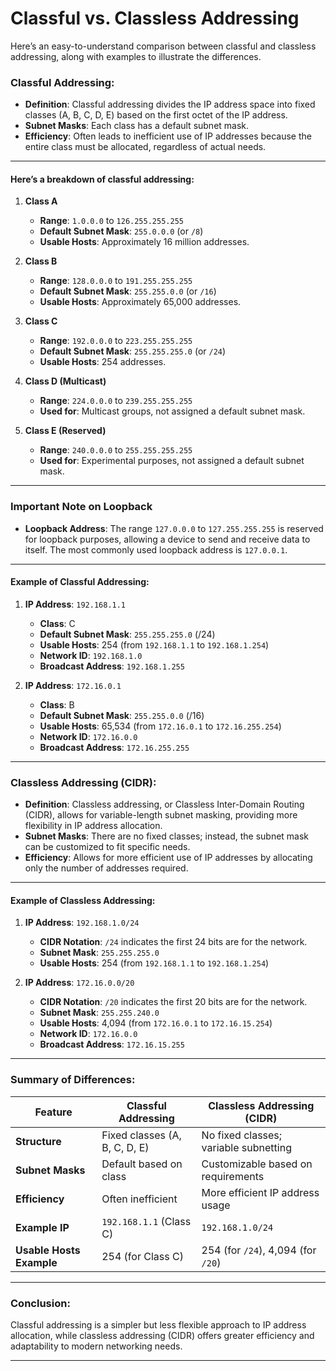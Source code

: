 # Classful vs. Classless Addressing

Here’s an easy-to-understand comparison between classful and classless addressing, along with examples to illustrate the differences.

### Classful Addressing:

- **Definition**: Classful addressing divides the IP address space into fixed classes (A, B, C, D, E) based on the first octet of the IP address.
- **Subnet Masks**: Each class has a default subnet mask.
- **Efficiency**: Often leads to inefficient use of IP addresses because the entire class must be allocated, regardless of actual needs.

---

#### Here’s a breakdown of classful addressing:

1. **Class A**
   - **Range**: `1.0.0.0` to `126.255.255.255`
   - **Default Subnet Mask**: `255.0.0.0` (or `/8`)
   - **Usable Hosts**: Approximately 16 million addresses.

2. **Class B**
   - **Range**: `128.0.0.0` to `191.255.255.255`
   - **Default Subnet Mask**: `255.255.0.0` (or `/16`)
   - **Usable Hosts**: Approximately 65,000 addresses.

3. **Class C**
   - **Range**: `192.0.0.0` to `223.255.255.255`
   - **Default Subnet Mask**: `255.255.255.0` (or `/24`)
   - **Usable Hosts**: 254 addresses.

4. **Class D (Multicast)**
   - **Range**: `224.0.0.0` to `239.255.255.255`
   - **Used for**: Multicast groups, not assigned a default subnet mask.

5. **Class E (Reserved)**
   - **Range**: `240.0.0.0` to `255.255.255.255`
   - **Used for**: Experimental purposes, not assigned a default subnet mask.

---
   
### Important Note on Loopback

- **Loopback Address**: The range `127.0.0.0` to `127.255.255.255` is reserved for loopback purposes, allowing a device to send and receive data to itself. The most commonly used loopback address is `127.0.0.1`.

---

#### Example of Classful Addressing:

1. **IP Address**: `192.168.1.1`
   - **Class**: C
   - **Default Subnet Mask**: `255.255.255.0` (/24)
   - **Usable Hosts**: 254 (from `192.168.1.1` to `192.168.1.254`)
   - **Network ID**: `192.168.1.0`
   - **Broadcast Address**: `192.168.1.255`

2. **IP Address**: `172.16.0.1`
   - **Class**: B
   - **Default Subnet Mask**: `255.255.0.0` (/16)
   - **Usable Hosts**: 65,534 (from `172.16.0.1` to `172.16.255.254`)
   - **Network ID**: `172.16.0.0`
   - **Broadcast Address**: `172.16.255.255`

---

### Classless Addressing (CIDR):

- **Definition**: Classless addressing, or Classless Inter-Domain Routing (CIDR), allows for variable-length subnet masking, providing more flexibility in IP address allocation.
- **Subnet Masks**: There are no fixed classes; instead, the subnet mask can be customized to fit specific needs.
- **Efficiency**: Allows for more efficient use of IP addresses by allocating only the number of addresses required.

---

#### Example of Classless Addressing:

1. **IP Address**: `192.168.1.0/24`
   - **CIDR Notation**: `/24` indicates the first 24 bits are for the network.
   - **Subnet Mask**: `255.255.255.0`
   - **Usable Hosts**: 254 (from `192.168.1.1` to `192.168.1.254`)

2. **IP Address**: `172.16.0.0/20`
   - **CIDR Notation**: `/20` indicates the first 20 bits are for the network.
   - **Subnet Mask**: `255.255.240.0`
   - **Usable Hosts**: 4,094 (from `172.16.0.1` to `172.16.15.254`)
   - **Network ID**: `172.16.0.0`
   - **Broadcast Address**: `172.16.15.255`

---

### Summary of Differences:
| Feature                   | Classful Addressing                  | Classless Addressing (CIDR)         |
|---------------------------|--------------------------------------|-------------------------------------|
| **Structure**             | Fixed classes (A, B, C, D, E)      | No fixed classes; variable subnetting |
| **Subnet Masks**          | Default based on class              | Customizable based on requirements   |
| **Efficiency**            | Often inefficient                    | More efficient IP address usage      |
| **Example IP**            | `192.168.1.1` (Class C)             | `192.168.1.0/24`                     |
| **Usable Hosts Example**  | 254 (for Class C)                   | 254 (for `/24`), 4,094 (for `/20`)  |

---

### Conclusion:
Classful addressing is a simpler but less flexible approach to IP address allocation, while classless addressing (CIDR) offers greater efficiency and adaptability to modern networking needs.

---
